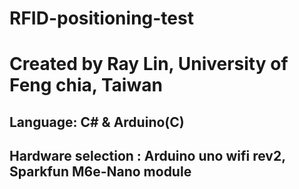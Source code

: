 # RFID-positioning-test
# Created by Ray Lin, University of Feng chia, Taiwan
## Language: C# & Arduino(C)
## Hardware selection : Arduino uno wifi rev2, Sparkfun M6e-Nano module
